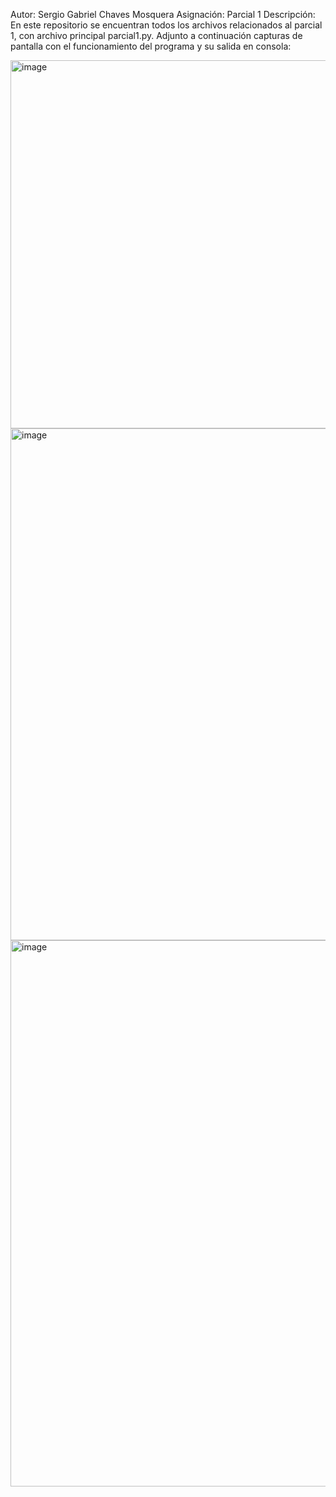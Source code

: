 Autor: Sergio Gabriel Chaves Mosquera
Asignación: Parcial 1
Descripción: En este repositorio se encuentran todos los archivos relacionados al parcial 1, con archivo principal parcial1.py. Adjunto a continuación capturas de pantalla con el funcionamiento del programa y su salida en consola:

<img width="1122" height="589" alt="image" src="https://github.com/user-attachments/assets/0ac79ea2-3ce0-49ac-96b4-399c33751a0a" />
<img width="1170" height="819" alt="image" src="https://github.com/user-attachments/assets/c73b71f5-b044-4c9d-ba1a-735da3019bc7" />
<img width="1067" height="874" alt="image" src="https://github.com/user-attachments/assets/6a4678eb-63a4-41e3-bf5c-b4c9af815cf1" />

